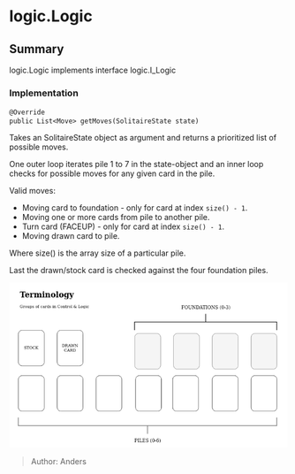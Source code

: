 # logic.Logic

## Summary

logic.Logic implements interface logic.I_Logic 

### Implementation
```
@Override
public List<Move> getMoves(SolitaireState state)
```

Takes an SolitaireState object as argument and returns a prioritized list of possible moves.

One outer loop iterates pile 1 to 7 in the state-object and an inner loop checks for possible moves for any given card in the pile.

Valid moves:
* Moving card to foundation - only for card at index ```size() - 1```.
* Moving one or more cards from pile to another pile.
* Turn card (FACEUP) - only for card at index ```size() - 1```.
* Moving drawn card to pile.

Where size() is the array size of a particular pile.

Last the drawn/stock card is checked against the four foundation piles.

![](../../resources/cardTerms.png)

>Author: Anders